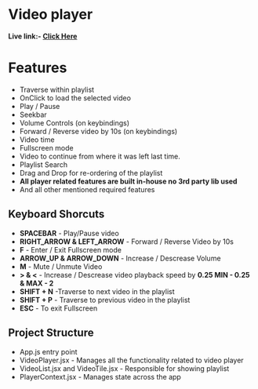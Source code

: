 # Video player

**Live link:- [Click Here](https://kaleidoscopic-faun-0f2f0f.netlify.app/)**

# Features

- Traverse within playlist
- OnClick to load the selected video
- Play / Pause
- Seekbar
- Volume Controls (on keybindings)
- Forward / Reverse video by 10s (on keybindings)
- Video time
- Fullscreen mode
- Video to continue from where it was left last time.
- Playlist Search
- Drag and Drop for re-ordering of the playlist
- **All player related features are built in-house no 3rd party lib used**
- And all other mentioned required features

## Keyboard Shorcuts

- **SPACEBAR** - Play/Pause video
- **RIGHT_ARROW & LEFT_ARROW** - Forward / Reverse Video by 10s
- **F** - Enter / Exit Fullscreen mode
- **ARROW_UP & ARROW_DOWN** - Increase / Descrease Volume
- **M** - Mute / Unmute Video
- **\> & <** - Increase / Descrease video playback speed by **0.25 MIN - 0.25 & MAX - 2**
- **SHIFT + N** -Traverse to next video in the playlist
- **SHIFT + P** - Traverse to previous video in the playlist
- **ESC** - To exit Fullscreen

## Project Structure

- App.js entry point
- VideoPlayer.jsx - Manages all the functionality related to video player
- VideoList.jsx and VideoTile.jsx - Responsible for showing playlist
- PlayerContext.jsx - Manages state across the app
